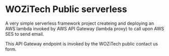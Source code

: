 # WOZiTech Public serverless

A very simple serverless framework project createing and deploying an AWS lambda invoked by AWS API Gateway (lambda proxy) to call upon AWS SES to send email.

This API Gateway endpoint is invoked by the WOZiTech public contact us form.